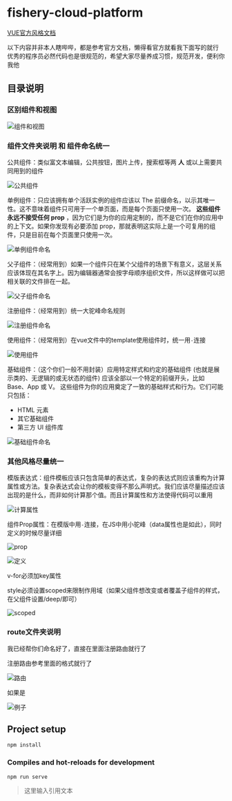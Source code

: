 # fishery-cloud-platform

[VUE官方风格文档](https://vuejs.bootcss.com/style-guide/#%E8%A7%84%E5%88%99%E5%BD%92%E7%B1%BB)

以下内容并非本人瞎哔哔，都是参考官方文档，懒得看官方就看我下面写的就行
优秀的程序员必然代码也是很规范的，希望大家尽量养成习惯，规范开发，便利你我他
## 目录说明
### 区别组件和视图

![组件和视图](https://images.gitee.com/uploads/images/2021/0117/160819_7b15624d_7367930.png "屏幕截图.png")

### 组件文件夹说明 和 组件命名统一
公共组件：类似富文本编辑，公共按钮，图片上传，搜索框等两 **人** 或以上需要共同用到的组件

![公共组件](https://images.gitee.com/uploads/images/2021/0117/160958_aa277320_7367930.png "屏幕截图.png")

单例组件：只应该拥有单个活跃实例的组件应该以 The 前缀命名，以示其唯一性。这不意味着组件只可用于一个单页面，而是每个页面只使用一次。 **这些组件永远不接受任何 prop** ，因为它们是为你的应用定制的，而不是它们在你的应用中的上下文。如果你发现有必要添加 prop，那就表明这实际上是一个可复用的组件，只是目前在每个页面里只使用一次。

![单例组件命名](https://images.gitee.com/uploads/images/2021/0117/161445_62ceb515_7367930.png "屏幕截图.png")

父子组件：（经常用到）如果一个组件只在某个父组件的场景下有意义，这层关系应该体现在其名字上。因为编辑器通常会按字母顺序组织文件，所以这样做可以把相关联的文件排在一起。

![父子组件命名](https://images.gitee.com/uploads/images/2021/0117/162210_d97a8a18_7367930.png "屏幕截图.png")

注册组件：（经常用到）统一大驼峰命名规则

![注册组件命名](https://images.gitee.com/uploads/images/2021/0117/162832_b42d9984_7367930.png "屏幕截图.png")

使用组件：（经常用到）在vue文件中的template使用组件时，统一用`-`连接

![使用组件](https://images.gitee.com/uploads/images/2021/0117/163218_4bf88e17_7367930.png "屏幕截图.png")

基础组件：（这个你们一般不用封装）应用特定样式和约定的基础组件 (也就是展示类的、无逻辑的或无状态的组件) 应该全部以一个特定的前缀开头，比如 Base、App 或 V。
这些组件为你的应用奠定了一致的基础样式和行为。它们可能只包括：
- HTML 元素
- 其它基础组件
- 第三方 UI 组件库

![基础组件命名](https://images.gitee.com/uploads/images/2021/0117/161600_c79fab6b_7367930.png "屏幕截图.png")


### 其他风格尽量统一
模版表达式：组件模板应该只包含简单的表达式，复杂的表达式则应该重构为计算属性或方法。复杂表达式会让你的模板变得不那么声明式。我们应该尽量描述应该出现的是什么，而非如何计算那个值。而且计算属性和方法使得代码可以重用

![计算属性](https://images.gitee.com/uploads/images/2021/0117/163812_bf4c2d35_7367930.png "屏幕截图.png")

组件Prop属性：在模版中用`-`连接，在JS中用小驼峰（data属性也是如此），同时定义的时候尽量详细

![prop](https://images.gitee.com/uploads/images/2021/0117/163929_33d4a8c8_7367930.png "屏幕截图.png")

![定义](https://images.gitee.com/uploads/images/2021/0117/164924_4101d853_7367930.png "屏幕截图.png")

v-for必须加key属性

style必须设置scoped来限制作用域（如果父组件想改变或者覆盖子组件的样式，在父组件设置/deep/即可）

![scoped](https://images.gitee.com/uploads/images/2021/0117/165417_eb62a6e6_7367930.png "屏幕截图.png")


### route文件夹说明
我已经帮你们命名好了，直接在里面注册路由就行了

注册路由参考里面的格式就行了

![路由](https://images.gitee.com/uploads/images/2021/0117/165615_fe069392_7367930.png "屏幕截图.png")

如果是

![例子](https://images.gitee.com/uploads/images/2021/0117/165815_716281e0_7367930.png "屏幕截图.png")

## Project setup
```
npm install
```

### Compiles and hot-reloads for development
```
npm run serve
```




> 这里输入引用文本